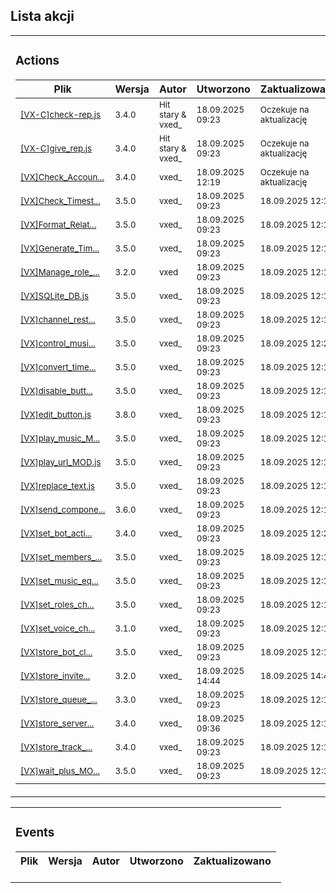 

## Lista akcji
<!-- ACTIONS_TABLE_START -->

<table>
<tr>
  <td>

### Actions
| Plik | Wersja | Autor | Utworzono | Zaktualizowano
|------|--------|-------|-----------|----------------|
| <small>[[VX-C]check-rep.js](https://github.com/vxe3D/dbm-mods/blob/main/actions%2F%5BVX-C%5Dcheck-rep.js)</small> | <small>3.4.0</small> | <small>Hit stary & vxed_</small> | <small>18.09.2025 09:23</small> | <small>Oczekuje na aktualizację</small> | [🔗](https://github.com/vxe3D/dbm-mods/blob/main/actions%2F%5BVX-C%5Dcheck-rep.js) |
| <small>[[VX-C]give_rep.js](https://github.com/vxe3D/dbm-mods/blob/main/actions%2F%5BVX-C%5Dgive_rep.js)</small> | <small>3.4.0</small> | <small>Hit stary & vxed_</small> | <small>18.09.2025 09:23</small> | <small>Oczekuje na aktualizację</small> | [🔗](https://github.com/vxe3D/dbm-mods/blob/main/actions%2F%5BVX-C%5Dgive_rep.js) |
| <small>[[VX]Check_Accoun...](https://github.com/vxe3D/dbm-mods/blob/main/actions%2F%5BVX%5DCheck_Account_Age.js)</small> | <small>3.4.0</small> | <small>vxed_</small> | <small>18.09.2025 12:19</small> | <small>Oczekuje na aktualizację</small> | [🔗](https://github.com/vxe3D/dbm-mods/blob/main/actions%2F%5BVX%5DCheck_Account_Age.js) |
| <small>[[VX]Check_Timest...](https://github.com/vxe3D/dbm-mods/blob/main/actions%2F%5BVX%5DCheck_Timestamp_Difference.js)</small> | <small>3.5.0</small> | <small>vxed_</small> | <small>18.09.2025 09:23</small> | <small>18.09.2025 12:19</small> | [🔗](https://github.com/vxe3D/dbm-mods/blob/main/actions%2F%5BVX%5DCheck_Timestamp_Difference.js) |
| <small>[[VX]Format_Relat...](https://github.com/vxe3D/dbm-mods/blob/main/actions%2F%5BVX%5DFormat_Relative_Time.js)</small> | <small>3.5.0</small> | <small>vxed_</small> | <small>18.09.2025 09:23</small> | <small>18.09.2025 12:19</small> | [🔗](https://github.com/vxe3D/dbm-mods/blob/main/actions%2F%5BVX%5DFormat_Relative_Time.js) |
| <small>[[VX]Generate_Tim...](https://github.com/vxe3D/dbm-mods/blob/main/actions%2F%5BVX%5DGenerate_Timestamp.js)</small> | <small>3.5.0</small> | <small>vxed_</small> | <small>18.09.2025 09:23</small> | <small>18.09.2025 12:19</small> | [🔗](https://github.com/vxe3D/dbm-mods/blob/main/actions%2F%5BVX%5DGenerate_Timestamp.js) |
| <small>[[VX]Manage_role_...](https://github.com/vxe3D/dbm-mods/blob/main/actions%2F%5BVX%5DManage_role_for_All_members.js)</small> | <small>3.2.0</small> | <small>vxed</small> | <small>18.09.2025 09:23</small> | <small>18.09.2025 12:19</small> | [🔗](https://github.com/vxe3D/dbm-mods/blob/main/actions%2F%5BVX%5DManage_role_for_All_members.js) |
| <small>[[VX]SQLite_DB.js](https://github.com/vxe3D/dbm-mods/blob/main/actions%2F%5BVX%5DSQLite_DB.js)</small> | <small>3.5.0</small> | <small>vxed_</small> | <small>18.09.2025 09:23</small> | <small>18.09.2025 12:19</small> | [🔗](https://github.com/vxe3D/dbm-mods/blob/main/actions%2F%5BVX%5DSQLite_DB.js) |
| <small>[[VX]channel_rest...](https://github.com/vxe3D/dbm-mods/blob/main/actions%2F%5BVX%5Dchannel_restriction.js)</small> | <small>3.5.0</small> | <small>vxed_</small> | <small>18.09.2025 09:23</small> | <small>18.09.2025 12:19</small> | [🔗](https://github.com/vxe3D/dbm-mods/blob/main/actions%2F%5BVX%5Dchannel_restriction.js) |
| <small>[[VX]control_musi...](https://github.com/vxe3D/dbm-mods/blob/main/actions%2F%5BVX%5Dcontrol_music_MOD.js)</small> | <small>3.5.0</small> | <small>vxed_</small> | <small>18.09.2025 09:23</small> | <small>18.09.2025 12:21</small> | [🔗](https://github.com/vxe3D/dbm-mods/blob/main/actions%2F%5BVX%5Dcontrol_music_MOD.js) |
| <small>[[VX]convert_time...](https://github.com/vxe3D/dbm-mods/blob/main/actions%2F%5BVX%5Dconvert_time_to_seconds_MOD.js)</small> | <small>3.5.0</small> | <small>vxed_</small> | <small>18.09.2025 09:23</small> | <small>18.09.2025 12:19</small> | [🔗](https://github.com/vxe3D/dbm-mods/blob/main/actions%2F%5BVX%5Dconvert_time_to_seconds_MOD.js) |
| <small>[[VX]disable_butt...](https://github.com/vxe3D/dbm-mods/blob/main/actions%2F%5BVX%5Ddisable_buttons_select.js)</small> | <small>3.5.0</small> | <small>vxed_</small> | <small>18.09.2025 09:23</small> | <small>18.09.2025 12:19</small> | [🔗](https://github.com/vxe3D/dbm-mods/blob/main/actions%2F%5BVX%5Ddisable_buttons_select.js) |
| <small>[[VX]edit_button.js](https://github.com/vxe3D/dbm-mods/blob/main/actions%2F%5BVX%5Dedit_button.js)</small> | <small>3.8.0</small> | <small>vxed_</small> | <small>18.09.2025 09:23</small> | <small>18.09.2025 12:19</small> | [🔗](https://github.com/vxe3D/dbm-mods/blob/main/actions%2F%5BVX%5Dedit_button.js) |
| <small>[[VX]play_music_M...](https://github.com/vxe3D/dbm-mods/blob/main/actions%2F%5BVX%5Dplay_music_MOD.js)</small> | <small>3.5.0</small> | <small>vxed_</small> | <small>18.09.2025 09:23</small> | <small>18.09.2025 12:19</small> | [🔗](https://github.com/vxe3D/dbm-mods/blob/main/actions%2F%5BVX%5Dplay_music_MOD.js) |
| <small>[[VX]play_url_MOD.js](https://github.com/vxe3D/dbm-mods/blob/main/actions%2F%5BVX%5Dplay_url_MOD.js)</small> | <small>3.5.0</small> | <small>vxed_</small> | <small>18.09.2025 09:23</small> | <small>18.09.2025 12:19</small> | [🔗](https://github.com/vxe3D/dbm-mods/blob/main/actions%2F%5BVX%5Dplay_url_MOD.js) |
| <small>[[VX]replace_text.js](https://github.com/vxe3D/dbm-mods/blob/main/actions%2F%5BVX%5Dreplace_text.js)</small> | <small>3.5.0</small> | <small>vxed_</small> | <small>18.09.2025 09:23</small> | <small>18.09.2025 12:19</small> | [🔗](https://github.com/vxe3D/dbm-mods/blob/main/actions%2F%5BVX%5Dreplace_text.js) |
| <small>[[VX]send_compone...](https://github.com/vxe3D/dbm-mods/blob/main/actions%2F%5BVX%5Dsend_components_v2_MOD.js)</small> | <small>3.6.0</small> | <small>vxed_</small> | <small>18.09.2025 09:23</small> | <small>18.09.2025 12:19</small> | [🔗](https://github.com/vxe3D/dbm-mods/blob/main/actions%2F%5BVX%5Dsend_components_v2_MOD.js) |
| <small>[[VX]set_bot_acti...](https://github.com/vxe3D/dbm-mods/blob/main/actions%2F%5BVX%5Dset_bot_activity_MOD.js)</small> | <small>3.4.0</small> | <small>vxed_</small> | <small>18.09.2025 09:23</small> | <small>18.09.2025 12:20</small> | [🔗](https://github.com/vxe3D/dbm-mods/blob/main/actions%2F%5BVX%5Dset_bot_activity_MOD.js) |
| <small>[[VX]set_members_...](https://github.com/vxe3D/dbm-mods/blob/main/actions%2F%5BVX%5Dset_members_channel_perms.js)</small> | <small>3.5.0</small> | <small>vxed_</small> | <small>18.09.2025 09:23</small> | <small>18.09.2025 12:19</small> | [🔗](https://github.com/vxe3D/dbm-mods/blob/main/actions%2F%5BVX%5Dset_members_channel_perms.js) |
| <small>[[VX]set_music_eq...](https://github.com/vxe3D/dbm-mods/blob/main/actions%2F%5BVX%5Dset_music_equalizer_MOD.js)</small> | <small>3.5.0</small> | <small>vxed_</small> | <small>18.09.2025 09:23</small> | <small>18.09.2025 12:19</small> | [🔗](https://github.com/vxe3D/dbm-mods/blob/main/actions%2F%5BVX%5Dset_music_equalizer_MOD.js) |
| <small>[[VX]set_roles_ch...](https://github.com/vxe3D/dbm-mods/blob/main/actions%2F%5BVX%5Dset_roles_channel_perms.js)</small> | <small>3.5.0</small> | <small>vxed_</small> | <small>18.09.2025 09:23</small> | <small>18.09.2025 12:19</small> | [🔗](https://github.com/vxe3D/dbm-mods/blob/main/actions%2F%5BVX%5Dset_roles_channel_perms.js) |
| <small>[[VX]set_voice_ch...](https://github.com/vxe3D/dbm-mods/blob/main/actions%2F%5BVX%5Dset_voice_channel_status_MOD.js)</small> | <small>3.1.0</small> | <small>vxed_</small> | <small>18.09.2025 09:23</small> | <small>18.09.2025 12:19</small> | [🔗](https://github.com/vxe3D/dbm-mods/blob/main/actions%2F%5BVX%5Dset_voice_channel_status_MOD.js) |
| <small>[[VX]store_bot_cl...](https://github.com/vxe3D/dbm-mods/blob/main/actions%2F%5BVX%5Dstore_bot_client_info.js)</small> | <small>3.5.0</small> | <small>vxed_</small> | <small>18.09.2025 09:23</small> | <small>18.09.2025 12:19</small> | [🔗](https://github.com/vxe3D/dbm-mods/blob/main/actions%2F%5BVX%5Dstore_bot_client_info.js) |
| <small>[[VX]store_invite...](https://github.com/vxe3D/dbm-mods/blob/main/actions%2F%5BVX%5Dstore_invite_info.js)</small> | <small>3.2.0</small> | <small>vxed_</small> | <small>18.09.2025 14:44</small> | <small>18.09.2025 14:48</small> | [🔗](https://github.com/vxe3D/dbm-mods/blob/main/actions%2F%5BVX%5Dstore_invite_info.js) |
| <small>[[VX]store_queue_...](https://github.com/vxe3D/dbm-mods/blob/main/actions%2F%5BVX%5Dstore_queue_info_MOD.js)</small> | <small>3.3.0</small> | <small>vxed_</small> | <small>18.09.2025 09:23</small> | <small>18.09.2025 12:19</small> | [🔗](https://github.com/vxe3D/dbm-mods/blob/main/actions%2F%5BVX%5Dstore_queue_info_MOD.js) |
| <small>[[VX]store_server...](https://github.com/vxe3D/dbm-mods/blob/main/actions%2F%5BVX%5Dstore_server_info.js)</small> | <small>3.4.0</small> | <small>vxed_</small> | <small>18.09.2025 09:36</small> | <small>18.09.2025 12:19</small> | [🔗](https://github.com/vxe3D/dbm-mods/blob/main/actions%2F%5BVX%5Dstore_server_info.js) |
| <small>[[VX]store_track_...](https://github.com/vxe3D/dbm-mods/blob/main/actions%2F%5BVX%5Dstore_track_info_MOD.js)</small> | <small>3.4.0</small> | <small>vxed_</small> | <small>18.09.2025 09:23</small> | <small>18.09.2025 12:19</small> | [🔗](https://github.com/vxe3D/dbm-mods/blob/main/actions%2F%5BVX%5Dstore_track_info_MOD.js) |
| <small>[[VX]wait_plus_MO...](https://github.com/vxe3D/dbm-mods/blob/main/actions%2F%5BVX%5Dwait_plus_MOD.js)</small> | <small>3.5.0</small> | <small>vxed_</small> | <small>18.09.2025 09:23</small> | <small>18.09.2025 12:19</small> | [🔗](https://github.com/vxe3D/dbm-mods/blob/main/actions%2F%5BVX%5Dwait_plus_MOD.js) |

  </td>
</tr>
</table>

<table>
<tr>
  <td>

### Events
| Plik | Wersja | Autor | Utworzono | Zaktualizowano
|------|--------|-------|-----------|----------------|


  </td>
</tr>
</table>

<!-- ACTIONS_TABLE_END -->
